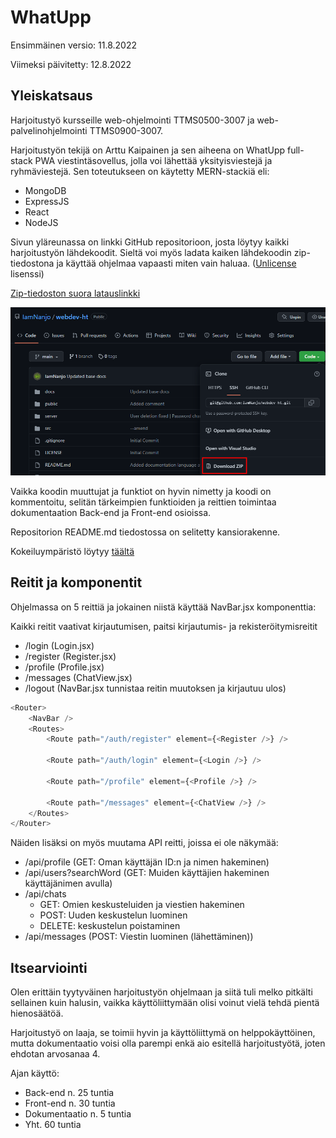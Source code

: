 # WhatUpp

Ensimmäinen versio: 11.8.2022

Viimeksi päivitetty: 12.8.2022

## Yleiskatsaus

Harjoitustyö kursseille web-ohjelmointi TTMS0500-3007 ja web-palvelinohjelmointi TTMS0900-3007.

Harjoitustyön tekijä on Arttu Kaipainen ja sen aiheena on WhatUpp full-stack PWA viestintäsovellus,
jolla voi lähettää yksityisviestejä ja ryhmäviestejä.
Sen toteutukseen on käytetty MERN-stackiä eli:

-   MongoDB
-   ExpressJS
-   React
-   NodeJS

Sivun yläreunassa on linkki GitHub repositorioon, josta löytyy kaikki harjoitustyön lähdekoodit.
Sieltä voi myös ladata kaiken lähdekoodin zip-tiedostona ja käyttää ohjelmaa vapaasti miten vain haluaa. ([Unlicense](https://unlicense.org/) lisenssi)

[Zip-tiedoston suora latauslinkki](https://github.com/IamNanjo/webdev-ht/archive/refs/heads/main.zip)

![Zip-tiedoston lataus](assets/github-zip-download.png)

Vaikka koodin muuttujat ja funktiot on hyvin nimetty ja koodi on kommentoitu, selitän tärkeimpien funktioiden ja reittien toimintaa dokumentaation Back-end ja Front-end osioissa.

Repositorion README.md tiedostossa on selitetty kansiorakenne.

Kokeiluympäristö löytyy [täältä](https://webdev-ht.nanjo.tech/)

## Reitit ja komponentit

Ohjelmassa on 5 reittiä ja jokainen niistä käyttää NavBar.jsx komponenttia:

Kaikki reitit vaativat kirjautumisen, paitsi kirjautumis- ja rekisteröitymisreitit

-   /login (Login.jsx)
-   /register (Register.jsx)
-   /profile (Profile.jsx)
-   /messages (ChatView.jsx)
-   /logout (NavBar.jsx tunnistaa reitin muutoksen ja kirjautuu ulos)

```javascript
<Router>
	<NavBar />
	<Routes>
		<Route path="/auth/register" element={<Register />} />

		<Route path="/auth/login" element={<Login />} />

		<Route path="/profile" element={<Profile />} />

		<Route path="/messages" element={<ChatView />} />
	</Routes>
</Router>
```

Näiden lisäksi on myös muutama API reitti, joissa ei ole näkymää:

-   /api/profile (GET: Oman käyttäjän ID:n ja nimen hakeminen)
-   /api/users?searchWord (GET: Muiden käyttäjien hakeminen käyttäjänimen avulla)
-   /api/chats
    -   GET: Omien keskusteluiden ja viestien hakeminen
    -   POST: Uuden keskustelun luominen
    -   DELETE: keskustelun poistaminen
-   /api/messages (POST: Viestin luominen (lähettäminen))

## Itsearviointi

Olen erittäin tyytyväinen harjoitustyön ohjelmaan ja siitä tuli melko pitkälti sellainen kuin halusin, vaikka käyttöliittymään olisi voinut vielä tehdä pientä hienosäätöä.

Harjoitustyö on laaja, se toimii hyvin ja käyttöliittymä on helppokäyttöinen, mutta dokumentaatio voisi olla parempi enkä aio esitellä harjoitustyötä, joten ehdotan arvosanaa 4.

Ajan käyttö:

-   Back-end n. 25 tuntia
-   Front-end n. 30 tuntia
-   Dokumentaatio n. 5 tuntia
-   Yht. 60 tuntia
